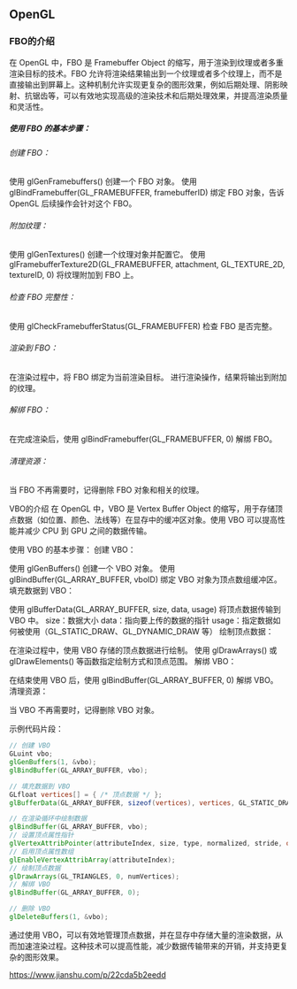## OpenGL 

### FBO的介绍

在 OpenGL 中，FBO 是 Framebuffer Object 的缩写，用于渲染到纹理或者多重渲染目标的技术。FBO 允许将渲染结果输出到一个纹理或者多个纹理上，而不是直接输出到屏幕上。这种机制允许实现更复杂的图形效果，例如后期处理、阴影映射、抗锯齿等，可以有效地实现高级的渲染技术和后期处理效果，并提高渲染质量和灵活性。

##### 使用 FBO 的基本步骤：

###### 创建 FBO：
使用 glGenFramebuffers() 创建一个 FBO 对象。
使用 glBindFramebuffer(GL_FRAMEBUFFER, framebufferID) 绑定 FBO 对象，告诉 OpenGL 后续操作会针对这个 FBO。

###### 附加纹理：
使用 glGenTextures() 创建一个纹理对象并配置它。
使用 glFramebufferTexture2D(GL_FRAMEBUFFER, attachment, GL_TEXTURE_2D, textureID, 0) 将纹理附加到 FBO 上。

###### 检查 FBO 完整性：
使用 glCheckFramebufferStatus(GL_FRAMEBUFFER) 检查 FBO 是否完整。

###### 渲染到 FBO：
在渲染过程中，将 FBO 绑定为当前渲染目标。
进行渲染操作，结果将输出到附加的纹理。

###### 解绑 FBO：
在完成渲染后，使用 glBindFramebuffer(GL_FRAMEBUFFER, 0) 解绑 FBO。

###### 清理资源：
当 FBO 不再需要时，记得删除 FBO 对象和相关的纹理。

VBO的介绍
在 OpenGL 中，VBO 是 Vertex Buffer Object 的缩写，用于存储顶点数据（如位置、颜色、法线等）在显存中的缓冲区对象。使用 VBO 可以提高性能并减少 CPU 到 GPU 之间的数据传输。

使用 VBO 的基本步骤：
创建 VBO：

使用 glGenBuffers() 创建一个 VBO 对象。
使用 glBindBuffer(GL_ARRAY_BUFFER, vboID) 绑定 VBO 对象为顶点数组缓冲区。
填充数据到 VBO：

使用 glBufferData(GL_ARRAY_BUFFER, size, data, usage) 将顶点数据传输到 VBO 中。
size：数据大小
data：指向要上传的数据的指针
usage：指定数据如何被使用（GL_STATIC_DRAW、GL_DYNAMIC_DRAW 等）
绘制顶点数据：

在渲染过程中，使用 VBO 存储的顶点数据进行绘制。
使用 glDrawArrays() 或 glDrawElements() 等函数指定绘制方式和顶点范围。
解绑 VBO：

在结束使用 VBO 后，使用 glBindBuffer(GL_ARRAY_BUFFER, 0) 解绑 VBO。
清理资源：

当 VBO 不再需要时，记得删除 VBO 对象。

示例代码片段：

```glsl
// 创建 VBO
GLuint vbo;
glGenBuffers(1, &vbo);
glBindBuffer(GL_ARRAY_BUFFER, vbo);

// 填充数据到 VBO
GLfloat vertices[] = { /* 顶点数据 */ };
glBufferData(GL_ARRAY_BUFFER, sizeof(vertices), vertices, GL_STATIC_DRAW);

// 在渲染循环中绘制数据
glBindBuffer(GL_ARRAY_BUFFER, vbo);
// 设置顶点属性指针
glVertexAttribPointer(attributeIndex, size, type, normalized, stride, offset);
// 启用顶点属性数组
glEnableVertexAttribArray(attributeIndex);
// 绘制顶点数据
glDrawArrays(GL_TRIANGLES, 0, numVertices);
// 解绑 VBO
glBindBuffer(GL_ARRAY_BUFFER, 0);

// 删除 VBO
glDeleteBuffers(1, &vbo);
```

通过使用 VBO，可以有效地管理顶点数据，并在显存中存储大量的渲染数据，从而加速渲染过程。这种技术可以提高性能，减少数据传输带来的开销，并支持更复杂的图形效果。







https://www.jianshu.com/p/22cda5b2eedd
